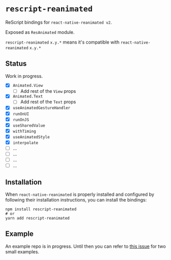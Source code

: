 # `rescript-reanimated`

ReScript bindings for `react-native-reanimated v2`.

Exposed as `ResAnimated` module.

`rescript-reanimated` `x.y.*` means it's compatible with `react-native-reanimated` `x.y.*`

## Status

Work in progress.

- [x] `Animated.View`
  - [ ] Add rest of the `View` props
- [x] `Animated.Text`
  - [ ] Add rest of the `Text` props
- [x] `useAnimatedGestureHandler`
- [x] `runOnUI`
- [x] `runOnJS`
- [x] `useSharedValue`
- [x] `withTiming`
- [x] `useAnimatedStyle`
- [x] `interpolate`
- [ ] ...
- [ ] ...
- [ ] ...
- [ ] ...

## Installation

When `react-native-reanimated` is properly installed and configured by following their installation instructions, you can install the bindings:

```
npm install rescript-reanimated
# or
yarn add rescript-reanimated
```

## Example

An example repo is in progress. Until then you can refer to [this issue](https://github.com/reck753/rescript-reanimated/issues/1) for two small examples.

